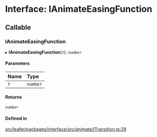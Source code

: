 # Interface: IAnimateEasingFunction

## Callable

### IAnimateEasingFunction

▸ **IAnimateEasingFunction**(`t`): `number`

#### Parameters

| Name | Type |
| :------ | :------ |
| `t` | `number` |

#### Returns

`number`

#### Defined in

[src/leafer/packages/interface/src/animate/ITransition.ts:29](https://github.com/leaferjs/leafer/blob/c0a3cd1f6ba179c1348a90558ab02097cb535d9a/packages/interface/src/animate/ITransition.ts#L29)
